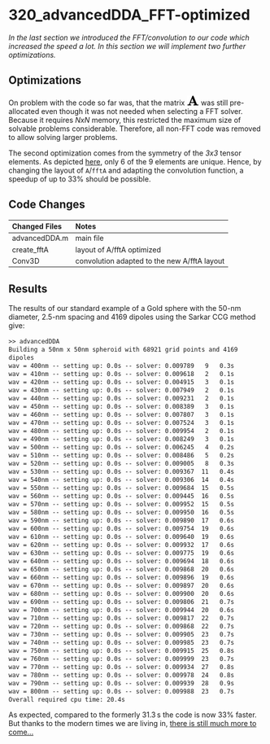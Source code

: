 # 320_advancedDDA_FFT-optimized

*In the last section we introduced the FFT/convolution to our code which increased the speed a lot. In this section we will implement two further optimizations.*

## Optimizations

On problem with the code so far was, that the matrix <img src="..\003_media\azPQdhk1g1.svg"> was still pre-allocated even though it was not needed when selecting a FFT solver. Because it requires *NxN* memory, this restricted the maximum size of solvable problems considerable. Therefore, all non-FFT code was removed to allow solving larger problems.

The second optimization comes from the symmetry of the *3x3* tensor elements. As depicted [here](../100_simpleDDA#the-code), only 6 of the 9 elements are unique. Hence, by changing the layout of `A`/`fftA` and adapting the convolution function, a speedup of up to 33% should be possible. 


## Code Changes

Changed Files           | Notes
:-----                  |:--------
advancedDDA.m           | main file
create_fftA             | layout of A/fftA optimized
Conv3D                  | convolution adapted to the new A/fftA layout


## Results

The results of our standard example of a Gold sphere with the 50-nm diameter, 2.5-nm spacing and 4169 dipoles using the Sarkar CCG method give: 

    >> advancedDDA
    Building a 50nm x 50nm spheroid with 68921 grid points and 4169 dipoles
    wav = 400nm -- setting up: 0.0s -- solver: 0.009789   9   0.3s 
    wav = 410nm -- setting up: 0.0s -- solver: 0.009618   2   0.1s 
    wav = 420nm -- setting up: 0.0s -- solver: 0.004915   3   0.1s 
    wav = 430nm -- setting up: 0.0s -- solver: 0.007949   2   0.1s 
    wav = 440nm -- setting up: 0.0s -- solver: 0.009231   2   0.1s 
    wav = 450nm -- setting up: 0.0s -- solver: 0.008389   3   0.1s 
    wav = 460nm -- setting up: 0.0s -- solver: 0.007807   3   0.1s 
    wav = 470nm -- setting up: 0.0s -- solver: 0.007524   3   0.1s 
    wav = 480nm -- setting up: 0.0s -- solver: 0.009954   2   0.1s 
    wav = 490nm -- setting up: 0.0s -- solver: 0.008249   3   0.1s 
    wav = 500nm -- setting up: 0.0s -- solver: 0.006245   4   0.2s 
    wav = 510nm -- setting up: 0.0s -- solver: 0.008486   5   0.2s 
    wav = 520nm -- setting up: 0.0s -- solver: 0.009005   8   0.3s 
    wav = 530nm -- setting up: 0.0s -- solver: 0.009367  11   0.4s 
    wav = 540nm -- setting up: 0.0s -- solver: 0.009306  14   0.4s 
    wav = 550nm -- setting up: 0.0s -- solver: 0.009684  15   0.5s 
    wav = 560nm -- setting up: 0.0s -- solver: 0.009445  16   0.5s 
    wav = 570nm -- setting up: 0.0s -- solver: 0.009952  15   0.5s 
    wav = 580nm -- setting up: 0.0s -- solver: 0.009950  16   0.5s 
    wav = 590nm -- setting up: 0.0s -- solver: 0.009890  17   0.6s 
    wav = 600nm -- setting up: 0.0s -- solver: 0.009754  19   0.6s 
    wav = 610nm -- setting up: 0.0s -- solver: 0.009640  19   0.6s 
    wav = 620nm -- setting up: 0.0s -- solver: 0.009932  17   0.6s 
    wav = 630nm -- setting up: 0.0s -- solver: 0.009775  19   0.6s 
    wav = 640nm -- setting up: 0.0s -- solver: 0.009694  18   0.6s 
    wav = 650nm -- setting up: 0.0s -- solver: 0.009868  20   0.6s 
    wav = 660nm -- setting up: 0.0s -- solver: 0.009896  19   0.6s 
    wav = 670nm -- setting up: 0.0s -- solver: 0.009897  20   0.6s 
    wav = 680nm -- setting up: 0.0s -- solver: 0.009900  20   0.6s 
    wav = 690nm -- setting up: 0.0s -- solver: 0.009806  21   0.7s 
    wav = 700nm -- setting up: 0.0s -- solver: 0.009944  20   0.6s 
    wav = 710nm -- setting up: 0.0s -- solver: 0.009817  22   0.7s 
    wav = 720nm -- setting up: 0.0s -- solver: 0.009868  22   0.7s 
    wav = 730nm -- setting up: 0.0s -- solver: 0.009905  23   0.7s 
    wav = 740nm -- setting up: 0.0s -- solver: 0.009985  23   0.7s 
    wav = 750nm -- setting up: 0.0s -- solver: 0.009915  25   0.8s 
    wav = 760nm -- setting up: 0.0s -- solver: 0.009999  23   0.7s 
    wav = 770nm -- setting up: 0.0s -- solver: 0.009934  27   0.8s 
    wav = 780nm -- setting up: 0.0s -- solver: 0.009978  24   0.8s 
    wav = 790nm -- setting up: 0.0s -- solver: 0.009939  28   0.9s 
    wav = 800nm -- setting up: 0.0s -- solver: 0.009988  23   0.7s 
    Overall required cpu time: 20.4s


As expected, compared to the formerly 31.3&thinsp;s the code is now 33% faster. But thanks to the modern times we are living in, [there is still much more to come...](../330_advancedDDA_GPU)